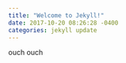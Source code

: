 ```yaml
---
title: "Welcome to Jekyll!"
date: 2017-10-20 08:26:28 -0400
categories: jekyll update
---
```



ouch ouch
